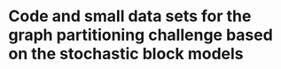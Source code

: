 # Code and small data sets for the graph partitioning challenge based on the stochastic block models


